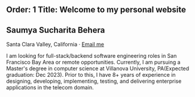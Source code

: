 Order: 1
Title: Welcome to my personal website
---
<section class="resume-section" id="about">
    <div class="resume-section-content">
        <h1 class="mb-0 wide-text">
            Saumya Sucharita
            <!-- <span class="text-primary">Sucharita</span>--> 
            <span class="text-primary">Behera</span>
        </h1>
        <div class="subheading mb-5">
                Santa Clara Valley, California ·  <!-- (214) 517-0680 · -->
            <a href="mailto:saumya.sucharita@gmail.com">Email me</a>
        </div>
        <p class="lead mb-5">I am looking for full-stack/backend software engineering roles in San Francisco Bay Area or remote opportunities. Currently, I am pursuing a Master's degree in computer science at Villanova University, PA(Expected graduation: Dec 2023). Prior to this, I have 8+ years of experience in designing, developing, implementing, testing, and delivering enterprise applications in the telecom domain.</p>
        <div class="social-icons">
            <a class="social-icon" href="https://www.linkedin.com/in/saumya-sucharita/"><i class="fab fa-linkedin-in"></i></a>
            <a class="social-icon" href="https://github.com/saumyasucharita"><i class="fab fa-github"></i></a>
            <!-- <a class="social-icon" href="#!"><i class="fab fa-twitter"></i></a>
            <a class="social-icon" href="#!"><i class="fab fa-facebook-f"></i></a> -->
        </div>
    </div>
</section>
